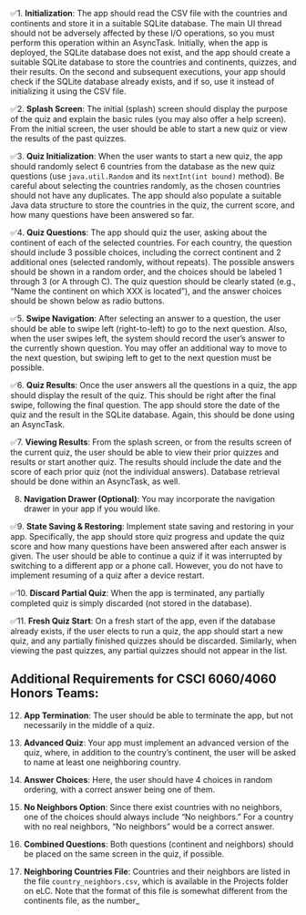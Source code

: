 ✅1. **Initialization**: The app should read the CSV file with the countries and continents and store it in a suitable SQLite database. The main UI thread should not be adversely affected by these I/O operations, so you must perform this operation within an AsyncTask. Initially, when the app is deployed, the SQLite database does not exist, and the app should create a suitable SQLite database to store the countries and continents, quizzes, and their results. On the second and subsequent executions, your app should check if the SQLite database already exists, and if so, use it instead of initializing it using the CSV file.

✅2. **Splash Screen**: The initial (splash) screen should display the purpose of the quiz and explain the basic rules (you may also offer a help screen). From the initial screen, the user should be able to start a new quiz or view the results of the past quizzes.

✅3. **Quiz Initialization**: When the user wants to start a new quiz, the app should randomly select 6 countries from the database as the new quiz questions (use `java.util.Random` and its `nextInt(int bound)` method). Be careful about selecting the countries randomly, as the chosen countries should not have any duplicates. The app should also populate a suitable Java data structure to store the countries in the quiz, the current score, and how many questions have been answered so far. 

✅4. **Quiz Questions**: The app should quiz the user, asking about the continent of each of the selected countries. For each country, the question should include 3 possible choices, including the correct continent and 2 additional ones (selected randomly, without repeats). The possible answers should be shown in a random order, and the choices should be labeled 1 through 3 (or A through C). The quiz question should be clearly stated (e.g., “Name the continent on which XXX is located”), and the answer choices should be shown below as radio buttons.

✅5. **Swipe Navigation**: After selecting an answer to a question, the user should be able to swipe left (right-to-left) to go to the next question. Also, when the user swipes left, the system should record the user’s answer to the currently shown question. You may offer an additional way to move to the next question, but swiping left to get to the next question must be possible.

✅6. **Quiz Results**: Once the user answers all the questions in a quiz, the app should display the result of the quiz. This should be right after the final swipe, following the final question. The app should store the date of the quiz and the result in the SQLite database. Again, this should be done using an AsyncTask.

✅7. **Viewing Results**: From the splash screen, or from the results screen of the current quiz, the user should be able to view their prior quizzes and results or start another quiz. The results should include the date and the score of each prior quiz (not the individual answers). Database retrieval should be done within an AsyncTask, as well.

8. **Navigation Drawer (Optional)**: You may incorporate the navigation drawer in your app if you would like.

✅9. **State Saving & Restoring**: Implement state saving and restoring in your app. Specifically, the app should store quiz progress and update the quiz score and how many questions have been answered after each answer is given. The user should be able to continue a quiz if it was interrupted by switching to a different app or a phone call. However, you do not have to implement resuming of a quiz after a device restart.

✅10. **Discard Partial Quiz**: When the app is terminated, any partially completed quiz is simply discarded (not stored in the database).

✅11. **Fresh Quiz Start**: On a fresh start of the app, even if the database already exists, if the user elects to run a quiz, the app should start a new quiz, and any partially finished quizzes should be discarded. Similarly, when viewing the past quizzes, any partial quizzes should not appear in the list.

## Additional Requirements for CSCI 6060/4060 Honors Teams:

12. **App Termination**: The user should be able to terminate the app, but not necessarily in the middle of a quiz.

13. **Advanced Quiz**: Your app must implement an advanced version of the quiz, where, in addition to the country’s continent, the user will be asked to name at least one neighboring country.

14. **Answer Choices**: Here, the user should have 4 choices in random ordering, with a correct answer being one of them.

15. **No Neighbors Option**: Since there exist countries with no neighbors, one of the choices should always include “No neighbors.” For a country with no real neighbors, “No neighbors” would be a correct answer.

16. **Combined Questions**: Both questions (continent and neighbors) should be placed on the same screen in the quiz, if possible.

17. **Neighboring Countries File**: Countries and their neighbors are listed in the file `country_neighbors.csv`, which is available in the Projects folder on eLC. Note that the format of this file is somewhat different from the continents file, as the number_
